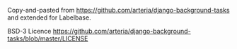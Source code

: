 Copy-and-pasted from https://github.com/arteria/django-background-tasks and extended for Labelbase.

BSD-3 Licence https://github.com/arteria/django-background-tasks/blob/master/LICENSE

